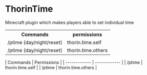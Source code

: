 # ThorinTime
Minecraft plugin which makes players able to set individual time

<table>
  <tr>
    <th>Commands</th><th>permissions</th>
  </tr>
  <tr>
    <td>/ptime (day/night/reset)</td><td>thorin.time.self</td>
  </tr>
  <tr>
    <td>/ptime (day/night/reset) <player></td><td>thorin.time.others</td>
  </tr>
 </table>
| Commands  | Permissions |
| ------------- | ------------- |
| /ptime <day/night/reset>  | thorin.time.self  |
| /ptime <day/night/reset> <player>  | thorin.time.others  |
